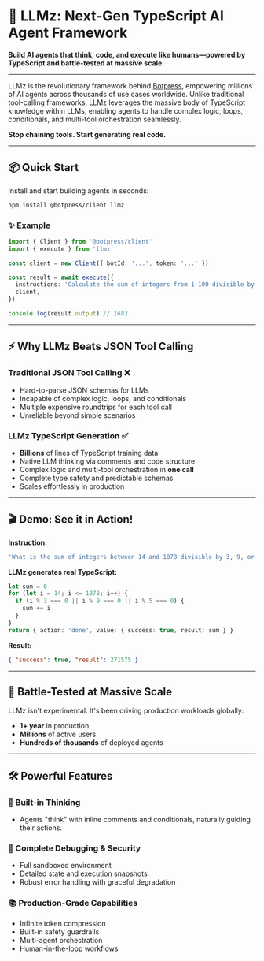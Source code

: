 # 🚀 LLMz: Next-Gen TypeScript AI Agent Framework

**Build AI agents that think, code, and execute like humans—powered by TypeScript and battle-tested at massive scale.**

---

LLMz is the revolutionary framework behind [Botpress](https://botpress.com), empowering millions of AI agents across thousands of use cases worldwide. Unlike traditional tool-calling frameworks, LLMz leverages the massive body of TypeScript knowledge within LLMs, enabling agents to handle complex logic, loops, conditionals, and multi-tool orchestration seamlessly.

**Stop chaining tools. Start generating real code.**

---

## 📦 Quick Start

Install and start building agents in seconds:

```bash
npm install @botpress/client llmz
```

### ✨ Example

```typescript
import { Client } from '@botpress/client'
import { execute } from 'llmz'

const client = new Client({ botId: '...', token: '...' })

const result = await execute({
  instructions: 'Calculate the sum of integers from 1-100 divisible by 3',
  client,
})

console.log(result.output) // 1683
```

---

## ⚡ Why LLMz Beats JSON Tool Calling

### Traditional JSON Tool Calling ❌

- Hard-to-parse JSON schemas for LLMs
- Incapable of complex logic, loops, and conditionals
- Multiple expensive roundtrips for each tool call
- Unreliable beyond simple scenarios

### LLMz TypeScript Generation ✅

- **Billions** of lines of TypeScript training data
- Native LLM thinking via comments and code structure
- Complex logic and multi-tool orchestration in **one call**
- Complete type safety and predictable schemas
- Scales effortlessly in production

---

## 🎬 Demo: See it in Action!

**Instruction:**

```typescript
'What is the sum of integers between 14 and 1078 divisible by 3, 9, or 5?'
```

**LLMz generates real TypeScript:**

```typescript
let sum = 0
for (let i = 14; i <= 1078; i++) {
  if (i % 3 === 0 || i % 9 === 0 || i % 5 === 0) {
    sum += i
  }
}
return { action: 'done', value: { success: true, result: sum } }
```

**Result:**

```json
{ "success": true, "result": 271575 }
```

---

## 🌟 Battle-Tested at Massive Scale

LLMz isn't experimental. It's been driving production workloads globally:

- **1+ year** in production
- **Millions** of active users
- **Hundreds of thousands** of deployed agents

---

## 🛠️ Powerful Features

### 🧠 Built-in Thinking

- Agents "think" with inline comments and conditionals, naturally guiding their actions.

### 🚨 Complete Debugging & Security

- Full sandboxed environment
- Detailed state and execution snapshots
- Robust error handling with graceful degradation

### 📚 Production-Grade Capabilities

- Infinite token compression
- Built-in safety guardrails
- Multi-agent orchestration
- Human-in-the-loop workflows
